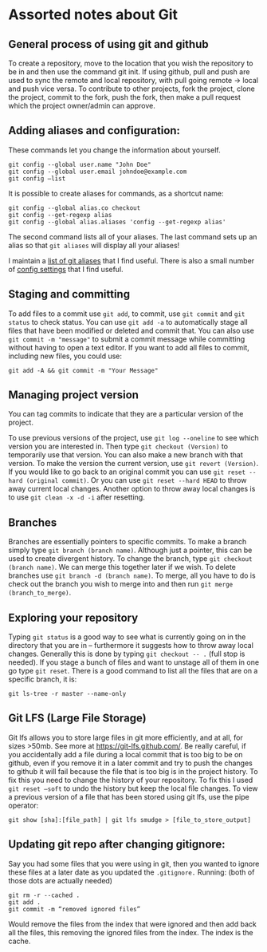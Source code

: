 # Assorted notes about Git

## General process of using git and github
To create a repository, move to the location that you wish the repository to be in and then use the command git init. If using github, pull and push are used to sync the remote and local repository, with pull going remote -> local and push vice versa. To contribute to other projects, fork the project, clone the project, commit to the fork, push the fork, then make a pull request which the project owner/admin can approve.

## Adding aliases and configuration:
These commands let you change the information about yourself.
```
git config --global user.name "John Doe"
git config --global user.email johndoe@example.com
git config –list
```
It is possible to create aliases for commands, as a shortcut name:
```
git config --global alias.co checkout
git config --get-regexp alias
git config --global alias.aliases 'config --get-regexp alias'
```
The second command lists all of your aliases.
The last command sets up an alias so that `git aliases` will display all your aliases!

I maintain a [list of git aliases](https://gist.github.com/seankmartin/bc479ba899cf419c7f79d67c84a62a91) that I find useful.
There is also a small number of [config settings](https://gist.github.com/seankmartin/8c711d1f49cc2958dd6c9c46aa7e51b2) that I find useful.

## Staging and committing
To add files to a commit use `git add`, to commit, use `git commit` and `git status` to check status.
You can use `git add -a` to automatically stage all files that have been modified or deleted and commit that. 
You can also use `git commit -m "message"` to submit a commit message while committing without having to open a text editor. 
If you want to add all files to commit, including new files, you could use:
```
git add -A && git commit -m "Your Message"
```

## Managing project version
You can tag commits to indicate that they are a particular version of the project.

To use previous versions of the project, use `git log --oneline` to see which version you are interested in.
Then type `git checkout (Version)` to temporarily use that version. You can also make a new branch with that version. To make the version the current version, use `git revert (Version)`. If you would like to go back to an original commit you can use `git reset --hard (original commit)`. Or you can use `git reset --hard HEAD` to throw away current local changes. Another option to throw away local changes is to use `git clean -x -d -i` after resetting.

## Branches
Branches are essentially pointers to specific commits. To make a branch simply type `git branch (branch name)`. Although just a pointer, this can be used to create divergent history. To change the branch, type `git checkout (branch name)`. We can merge this together later if we wish. To delete branches use `git branch -d (branch name)`. To merge, all you have to do is check out the branch you wish to merge into and then run `git merge (branch_to_merge)`.

## Exploring your repository
Typing `git status` is a good way to see what is currently going on in the directory that you are in – furthermore it suggests how to throw away local changes. Generally this is done by typing `git checkout -- .` (full stop is needed).
If you stage a bunch of files and want to unstage all of them in one go type `git reset`.
There is a good command to list all the files that are on a specific branch, it is:
```
git ls-tree -r master --name-only
```
## Git LFS (Large File Storage)
Git lfs allows you to store large files in git more efficiently, and at all, for sizes >50mb. See more at https://git-lfs.github.com/. Be really careful, if you accidentally add a file during a local commit that is too big to be on github, even if you remove it in a later commit and try to push the changes to github it will fail because the file that is too big is in the project history. To fix this you need to change the history of your repository. To fix this I used `git reset –soft` to undo the history but keep the local file changes.
To view a previous version of a file that has been stored using git lfs, use the pipe operator:
```
git show [sha]:[file_path] | git lfs smudge > [file_to_store_output]
```

## Updating git repo after changing gitignore:
Say you had some files that you were using in git, then you wanted to ignore these files at a later date as you updated the `.gitignore.` Running: (both of those dots are actually needed)
```
git rm -r --cached .
git add .
git commit -m “removed ignored files”
```
Would remove the files from the index that were ignored and then add back all the files, this removing the ignored files from the index. The index is the cache.